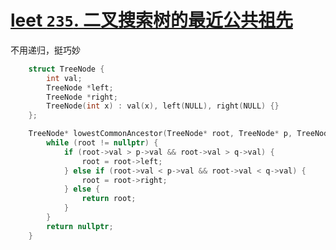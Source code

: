 # [leet `235`. 二叉搜索树的最近公共祖先](https://leetcode.cn/problems/lowest-common-ancestor-of-a-binary-search-tree)

不用递归，挺巧妙

```cpp
    struct TreeNode {
        int val;
        TreeNode *left;
        TreeNode *right;
        TreeNode(int x) : val(x), left(NULL), right(NULL) {}
    };

    TreeNode* lowestCommonAncestor(TreeNode* root, TreeNode* p, TreeNode* q) {
        while (root != nullptr) {
            if (root->val > p->val && root->val > q->val) {
                root = root->left;
            } else if (root->val < p->val && root->val < q->val) {
                root = root->right;
            } else {
                return root;
            }
        }
        return nullptr;
    }
```
